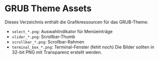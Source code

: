 # GRUB Theme Assets

Dieses Verzeichnis enthält die Grafikressourcen für das GRUB-Theme:

- `select_*.png`: Auswahlindikator für Menüeinträge
- `slider_*.png`: Scrollbar-Thumb
- `scrollbar_*.png`: Scrollbar-Rahmen
- `terminal_box_*.png`: Terminal-Fenster (fehlt noch)
Die Bilder sollten in 32-bit PNG mit Transparenz erstellt werden.

